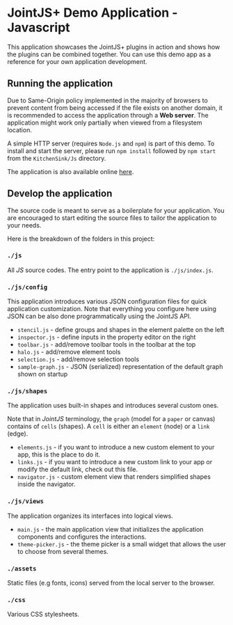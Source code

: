 # JointJS+ Demo Application - Javascript

This application showcases the JointJS+ plugins in action and shows how the plugins
can be combined together. You can use this demo app as a reference for your own application
development.

## Running the application

Due to Same-Origin policy implemented in the majority of browsers to prevent content from being accessed if the file exists on another domain, it is recommended to access the application through a **Web server**. The application might work only partially when viewed from a filesystem location.

A simple HTTP server (requires `Node.js` and `npm`) is part of this demo. To install and start the server, please run `npm install` followed by `npm start` from the `KitchenSink/Js` directory.

The application is also available online [here](https://www.jointjs.com/rappid).

## Develop the application

The source code is meant to serve as a boilerplate for your application. You are encouraged to start editing the source files to tailor the application to your needs.

Here is the breakdown of the folders in this project:

### `./js`

All _JS_ source codes. The entry point to the application is `./js/index.js`.

### `./js/config`

This application introduces various JSON configuration files for quick application customization.
Note that everything you configure here using JSON can be also done programmatically using the JointJS API.

- `stencil.js` - define groups and shapes in the element palette on the left
- `inspector.js` - define inputs in the property editor on the right
- `toolbar.js` - add/remove toolbar tools in the toolbar at the top
- `halo.js` - add/remove element tools
- `selection.js` - add/remove selection tools
- `sample-graph.js` - JSON (serialized) representation of the default graph shown on startup

### `./js/shapes`

The application uses built-in shapes and introduces several custom ones.

Note that in _JointJS_ terminology, the `graph` (model for a `paper` or canvas) contains of `cells` (shapes). A `cell` is either an `element` (node) or a `link` (edge).

- `elements.js` - if you want to introduce a new custom element to your app, this is the place to do it.
- `links.js` - if you want to introduce a new custom link to your app or modify the default link, check out this file.
- `navigator.js` - custom element view that renders simplified shapes inside the navigator.

### `./js/views`

The application organizes its interfaces into logical views.

- `main.js` - the main application view that initializes the application components and configures the interactions.
- `theme-picker.js` - the theme picker is a small widget that allows the user to choose from several themes.

### `./assets`

Static files (e.g fonts, icons) served from the local server to the browser.

### `./css`

Various CSS stylesheets.
